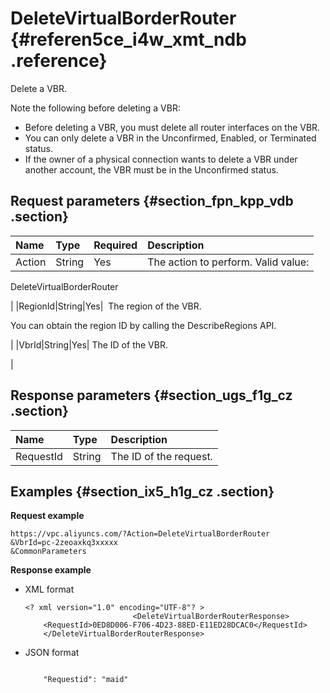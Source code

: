 # DeleteVirtualBorderRouter {#referen5ce_i4w_xmt_ndb .reference}

Delete a VBR.

Note the following before deleting a VBR:

-   Before deleting a VBR, you must delete all router interfaces on the VBR.
-   You can only delete a VBR in the Unconfirmed, Enabled, or Terminated status.
-   If the owner of a physical connection wants to delete a VBR under another account, the VBR must be in the Unconfirmed status.


## Request parameters {#section_fpn_kpp_vdb .section}

|Name|Type|Required|Description|
|:---|:---|:-------|:----------|
|Action|String|Yes| The action to perform. Valid value:

 DeleteVirtualBorderRouter

 |
|RegionId|String|Yes|  The region of the VBR.

 You can obtain the region ID by calling the DescribeRegions API.

 |
|VbrId|String|Yes| The ID of the VBR.

 |

## Response parameters {#section_ugs_f1g_cz .section}

|Name|Type|Description|
|:---|:---|:----------|
|RequestId|String|The ID of the request.|

## Examples {#section_ix5_h1g_cz .section}

**Request example**

``` {#createVPCpub}
https://vpc.aliyuncs.com/?Action=DeleteVirtualBorderRouter
&VbrId=pc-2zeoaxkq3xxxxx
&CommonParameters
```

**Response example**

-   XML format

    ```
    <? xml version="1.0" encoding="UTF-8"? >
                            <DeleteVirtualBorderRouterResponse>
        <RequestId>0ED8D006-F706-4D23-88ED-E11ED28DCAC0</RequestId>
        </DeleteVirtualBorderRouterResponse>
    ```

-   JSON format

    ```
     
        "Requestid": "maid"
    
    ```


